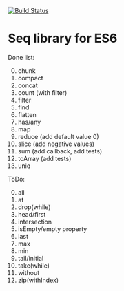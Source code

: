 [![Build Status](https://travis-ci.org/krikus/es6seq.svg?branch=master)](https://travis-ci.org/krikus/es6seq)

# Seq library for ES6

Done list:

0. chunk
0. compact
0. concat
0. count (with filter)
0. filter
0. find
0. flatten
0. has/any
0. map
0. reduce (add default value 0)
0. slice (add negative values)
0. sum (add callback, add tests)
0. toArray (add tests)
0. uniq

ToDo:

0. all
0. at
0. drop(while)
0. head/first
0. intersection
0. isEmpty/empty property
0. last
0. max
0. min
0. tail/initial
0. take(while)
0. without
0. zip(withIndex)
